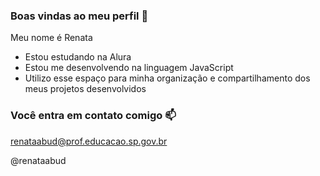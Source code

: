 ### Boas vindas ao meu perfil 💚

Meu nome é Renata 

- Estou estudando na Alura
- Estou me desenvolvendo na linguagem JavaScript
- Utilizo esse espaço para minha organização e compartilhamento dos meus projetos desenvolvidos

### Você entra em contato comigo 📫

renataabud@prof.educacao.sp.gov.br

@renataabud
